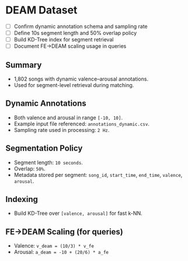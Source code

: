 # DEAM Dataset

- [ ] Confirm dynamic annotation schema and sampling rate
- [ ] Define 10s segment length and 50% overlap policy
- [ ] Build KD-Tree index for segment retrieval
- [ ] Document FE→DEAM scaling usage in queries

## Summary
- 1,802 songs with dynamic valence–arousal annotations.
- Used for segment-level retrieval during matching.

## Dynamic Annotations
- Both valence and arousal in range `[-10, 10]`.
- Example input file referenced: `annotations_dynamic.csv`.
- Sampling rate used in processing: `2 Hz`.

## Segmentation Policy
- Segment length: `10 seconds`.
- Overlap: `50%`.
- Metadata stored per segment: `song_id`, `start_time`, `end_time`, `valence`, `arousal`.

## Indexing
- Build KD-Tree over `[valence, arousal]` for fast k-NN.

## FE→DEAM Scaling (for queries)
- Valence: `v_deam = (10/3) * v_fe`
- Arousal: `a_deam = -10 + (20/6) * a_fe`

